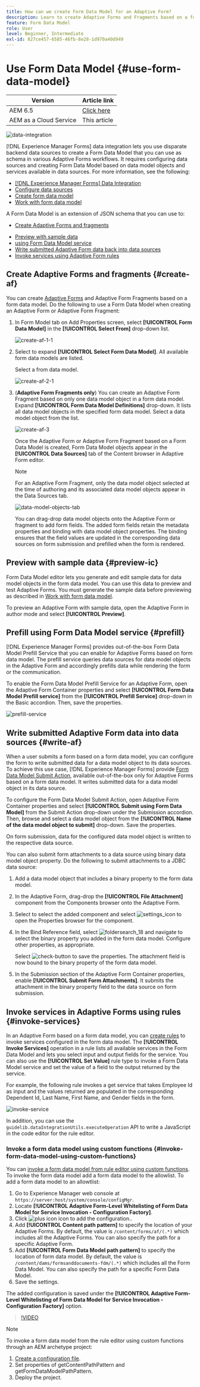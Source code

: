 ```yaml
---
title: How can we create Form Data Model for an Adaptive Form?
description: Learn to create Adaptive Forms and Fragments based on a form data model(FDM). Generate and edit sample data for data model objects in the FDM.
feature: Form Data Model
role: User
level: Beginner, Intermediate
exl-id: 827ce457-6585-46fb-8e28-1d970a40d949
---
```

# Use Form Data Model {#use-form-data-model}

| Version | Article link |
| -------- | ---------------------------- |
| AEM 6.5  |    [Click here](https://experienceleague.adobe.com/docs/experience-manager-65/forms/form-data-model/using-form-data-model.html)                  |
| AEM as a Cloud Service     | This article        |


 ![data-integration](do-not-localize/data-integeration.png)

[!DNL Experience Manager Forms] data integration lets you use disparate backend data sources to create a Form Data Model that you can use as schema in various Adaptive Forms <!--and interactive communications--> workflows. It requires configuring data sources and creating Form Data Model based on data model objects and services available in data sources. For more information, see the following:

* [[!DNL Experience Manager Forms] Data Integration](data-integration.md)
* [Configure data sources](configure-data-sources.md)
* [Create form data model](create-form-data-models.md)
* [Work with form data model](work-with-form-data-model.md)

A Form Data Model is an extension of JSON schema that you can use to:

* [Create Adaptive Forms and fragments](#create-af)
<!--* [Create interactive communications and building blocks like text, list, and condition fragments](#create-ic)-->
* [Preview with sample data](#preview-ic)
* [using Form Data Model service](#prefill)
* [Write submitted Adaptive Form data back into data sources](#write-af)
* [Invoke services using Adaptive Form rules](#invoke-services)

## Create Adaptive Forms and fragments {#create-af}

You can create [Adaptive Forms](creating-adaptive-form.md) and Adaptive Form Fragments <!-- [Adaptive Form Fragments](adaptive-form-fragments.md) --> based on a form data model. Do the following to use a Form Data Model when creating an Adaptive Form or Adaptive Form Fragment:

1. In Form Model tab on Add Properties screen, select **[!UICONTROL Form Data Model]** in the **[!UICONTROL Select From]** drop-down list.

   ![create-af-1-1](assets/create-af-1-1.png)

1. Select to expand **[!UICONTROL Select Form Data Model]**. All available form data models are listed.

   Select a from data model.

   ![create-af-2-1](assets/create-af-2-1.png)

1. (**Adaptive Form Fragments only**) You can create an Adaptive Form Fragment based on only one data model object in a form data model. Expand **[!UICONTROL Form Data Model Definitions]** drop-down. It lists all data model objects in the specified form data model. Select a data model object from the list.

   ![create-af-3](assets/create-af-3.png)

   Once the Adaptive Form or Adaptive Form Fragment based on a Form Data Model is created, Form Data Model objects appear in the **[!UICONTROL Data Sources]** tab of the Content browser in Adaptive Form editor.

   >[!NOTE]
   >
   >For an Adaptive Form Fragment, only the data model object selected at the time of authoring and its associated data model objects appear in the Data Sources tab.

   ![data-model-objects-tab](assets/data-model-objects-tab.png)

   You can drag-drop data model objects onto the Adaptive Form or fragment to add form fields. The added form fields retain the metadata properties and binding with data model object properties. The binding ensures that the field values are updated in the corresponding data sources on form submission and prefilled when the form is rendered.

<!-- ## Create interactive communications {#create-ic}

You can create an interactive communication based on a Form Data Model that you can use to prefill interactive communication with data from configured data sources. In addition, the building blocks of an interactive communication, such as text, list, and condition document fragments can be based on a form data model.

You can choose a Form Data Model when creating an interactive communication or a document fragment. The following image shows the General tab of the Create Interactive Communication dialog.

![create-ic](assets/create-ic.png)

General tab of Create Interactive Communication dialog

For more information, see:

[Create an interactive communication](create-interactive-communication.md)

[Text in Interactive Communications](texts-interactive-communications.md)

[Conditions in Interactive Communications](conditions-interactive-communications.md)

[List fragments](lists.md) --> 

## Preview with sample data {#preview-ic}

Form Data Model editor lets you generate and edit sample data for data model objects in the form data model. You can use this data to preview and test <!--interactive communications and--> Adaptive Forms. You must generate the sample data before previewing as described in [Work with form data model](work-with-form-data-model.md#sample).

<!--To preview an interactive communication with sample Form Data Model data:

1. On [!DNL  Experience Manager] author instance, navigate to **[!UICONTROL Forms > Forms & Documents]**.
1. Select an interactive communication and select **[!UICONTROL Preview]** in the toolbar to select **[!UICONTROL Web Channel]**, **[!UICONTROL Print Channel]**, or **[!UICONTROL Both Channels]** to preview the interactive communication.
1. In the Preview [*channel*] dialog, ensure that **[!UICONTROL Test Data of Form Data Model]** is selected and select **[!UICONTROL Preview]**.

The interactive communication opens with prefilled sample data.

![web-preview](assets/web-preview.png)-->

To preview an Adaptive Form with sample data, open the Adaptive Form in author mode and select **[!UICONTROL Preview]**.

## Prefill using Form Data Model service {#prefill}

[!DNL Experience Manager Forms] provides out-of-the-box Form Data Model Prefill Service that you can enable for Adaptive Forms <!--and interactive communications--> based on form data model. The prefill service queries data sources for data model objects in the Adaptive Form <!--and interactive communication--> and accordingly prefills data while rendering the form or the communication.

To enable the Form Data Model Prefill Service for an Adaptive Form, open the Adaptive Form Container properties and select **[!UICONTROL Form Data Model Prefill service]** from the **[!UICONTROL Prefill Service]** drop-down in the Basic accordion. Then, save the properties.

![prefill-service](assets/prefill-service.png)

<!--To configure Form Data Model prefill service in an interactive communication, you can select Form Data Model Prefill Service in the Prefill Service drop-down while creating it or later by modifying the properties.

![edit-ic-props](assets/edit-ic-props.png)

Edit Properties dialog for an interactive communication-->

## Write submitted Adaptive Form data into data sources {#write-af}

When a user submits a form based on a form data model, you can configure the form to write submitted data for a data model object to its data sources. To achieve this use case, [!DNL Experience Manager Forms] provide [Form Data Model Submit Action](configuring-submit-actions.md), available out-of-the-box only for Adaptive Forms based on a form data model. It writes submitted data for a data model object in its data source.

To configure the Form Data Model Submit Action, open Adaptive Form Container properties and select **[!UICONTROL Submit using Form Data Model]** from the Submit Action drop-down under the Submission accordion. Then, browse and select a data model object from the **[!UICONTROL Name of the data model object to submit]** drop-down. Save the properties.

On form submission, data for the configured data model object is written to the respective data source.

<!--![data-submission](assets/data-submission.png)-->

You can also submit form attachments to a data source using binary data model object property. Do the following to submit attachments to a JDBC data source:

1. Add a data model object that includes a binary property to the form data model.
1. In the Adaptive Form, drag-drop the **[!UICONTROL File Attachment]** component from the Components browser onto the Adaptive Form.
1. Select to select the added component and select ![settings_icon](assets/configure-icon.svg) to open the Properties browser for the component.
1. In the Bind Reference field, select ![foldersearch_18](assets/folder-search-icon.svg) and navigate to select the binary property you added in the form data model. Configure other properties, as appropriate.

   Select ![check-button](assets/save_icon.svg) to save the properties. The attachment field is now bound to the binary property of the form data model.

1. In the Submission section of the Adaptive Form Container properties, enable **[!UICONTROL Submit Form Attachments]**. It submits the attachment in the binary property field to the data source on form submission.

## Invoke services in Adaptive Forms using rules {#invoke-services}

In an Adaptive Form based on a form data model, you can [create rules](rule-editor.md) to invoke services configured in the form data model. The **[!UICONTROL Invoke Services]** operation in a rule lists all available services in the Form Data Model and lets you select input and output fields for the service. You can also use the **[!UICONTROL Set Value]** rule type to invoke a Form Data Model service and set the value of a field to the output returned by the service.

For example, the following rule invokes a get service that takes Employee Id as input and the values returned are populated in the corresponding Dependent Id, Last Name, First Name, and Gender fields in the form.

![invoke-service](assets/invoke-service.png)

In addition, you can use the `guidelib.dataIntegrationUtils.executeOperation` API to write a JavaScript in the code editor for the rule editor. <!-- For API details, see [API to invoke Form Data Model service](invoke-form-data-model-services.md).-->

### Invoke a form data model using custom functions {#invoke-form-data-model-using-custom-functions}

You can [invoke a form data model from rule editor using custom functions](/help/forms/rule-editor.md#custom-functions-in-rule-editor-custom-functions). To invoke the form data model add a form data model to the allowlist. To add a form data model to an allowtlist:

1. Go to Experience Manager web console at `https://server:host/system/console/configMgr`.
1. Locate **[!UICONTROL Adaptive Form-Level Whitelisting of Form Data Model for Service Invocation - Configuration Factory]**.
1. Click ![plus icon](/help/forms/assets/Smock_Add_18_N.svg) icon to add the configuration..
1. Add **[!UICONTROL Content path pattern]** to specify the location of your Adaptive Forms.  By default, the value is `/content/forms/af/(.*)` which includes all the Adaptive Forms. You can also specify the path for a specific Adaptive Form. 
1. Add **[!UICONTROL Form Data Model path pattern]** to specify the location of form data model. By default, the value is `/content/dams/formsanddocuments-fdm/(.*)` which includes all the Form Data Model. You can also specify the path for a specific Form Data Model. 
1. Save the settings. 

The added configuration is saved under the **[!UICONTROL Adaptive Form-Level Whitelisting of Form Data Model for Service Invocation - Configuration Factory]** option.

>[!VIDEO](https://video.tv.adobe.com/v/3423977/adaptive-forms-custom-function-rule-editor)

>[!NOTE]
>
> To invoke a form data model from the rule editor using custom functions through an AEM archetype project:
>
>1. [Create a configuration file](https://github.com/adobe/aem-core-forms-components/blob/master/it/config/src/main/content/jcr_root/apps/system/config/com.adobe.aemds.guide.factory.impl.AdaptiveFormFDMConfigurationFactoryImpl~core-components-it.cfg.json).
>1. Set properties of getContentPathPattern and getFormDataModelPathPattern.
>1. Deploy the project. 

